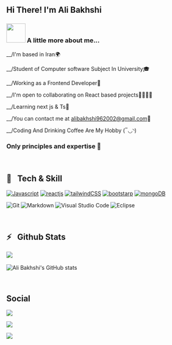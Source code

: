 ## Hi There! I'm Ali Bakhshi

### <img src="https://media.giphy.com/media/VgCDAzcKvsR6OM0uWg/giphy.gif" width="50"> A little more about me...

<p>__/I'm based in Iran🌍</p>
<p>__/Student of Computer software Subject In University🎓</p>
<p>__/Working as a Frontend Developer💼</p>
<p>__/I'm open to collaborating on React based projects🫱🏽‍🫲🏼</p>
<p>__/Learning next js & Ts🧠 </p>

__/You can contact me at [alibakhshi962002@gmail.com](mailto:alibakhshi962002@gmail.com)📧

<p>__/Coding And Drinking Coffee Are My Hobby (‾◡◝) </p>

### Only principles and expertise 💎

<br />

## 🔧 &nbsp; Tech & Skill
<p>
  <a href="https://developer.mozilla.org/en-US/docs/Web/JavaScript" target="_blank" rel="noreferrer"><img src="https://github.com/user-attachments/assets/9e9c6606-d1ed-4929-a6ae-f996c77e564e" alt="Javascript" /></a>
  <a href="https://react.dev/" target="_blank" rel="noreferrer"><img src="https://github.com/user-attachments/assets/171f2886-599e-4334-bdcb-c1119ca980ff" alt="reactjs" /></a>
  <a href="https://tailwindcss.com/" target="_blank" rel="noreferrer"><img src="https://github.com/user-attachments/assets/5b25bf2a-5275-40b6-971a-00d56985a522" alt="tailwindCSS" /></a>
  <a href="https://getbootstrap.com/" target="_blank" rel="noreferrer"><img src="https://github.com/user-attachments/assets/5b404ee2-99b5-4ad3-be2a-566ff670c15d" alt="bootstarp" /></a>
  <a href="https://www.mongodb.com/" target="_blank" rel="noreferrer"><img src="https://github.com/user-attachments/assets/2c0d4315-f395-4c56-9ef1-f31187098c7d" alt="mongoDB" /></a>
</p>

  ![Git](https://img.shields.io/badge/-Git-333333?style=flat&logo=git)
  ![Markdown](https://img.shields.io/badge/-Markdown-333333?style=flat&logo=markdown)
  ![Visual Studio Code](https://img.shields.io/badge/-Visual%20Studio%20Code-333333?style=flat&logo=visual-studio-code&logoColor=007ACC)
  ![Eclipse](https://img.shields.io/badge/-Eclipse-333333?style=flat&logo=eclipse-ide&logoColor=2C2255)

<br />

## ⚡️ &nbsp; Github Stats

  <img src="https://github-readme-stats.vercel.app/api/top-langs/?username=theotherali" /> &nbsp; &nbsp; &nbsp;
  
  ![Ali Bakhshi's GitHub stats](https://github-readme-stats.vercel.app/api?username=theotherali&show_icons=true&theme=dark#gh-dark-mode-only)
  
<br />

## Social

<p>
  <a href="https://t.me/devby_ali/">
    <img src="https://img.shields.io/badge/Telegram-@devby__ali-blue?style=social&logo=telegram" />
  </a>
</p>
<p>
  <a href="https://www.linkedin.com/in/ali-bakhshi-b23b79300/">
    <img src="https://img.shields.io/badge/Linkedin-@theotheralibakhshi-yellow?style=social&logo=linkedin" />
  </a>
</p>
<p>
  <a href="https://instagram.com/theotheralibakhshi/">
    <img src="https://img.shields.io/badge/Instagram-@theotheralibakhshi-purple?style=social&logo=instagram" />
  </a>
</p>


